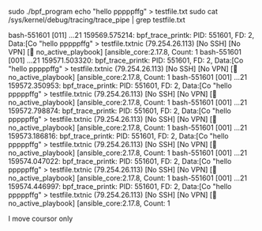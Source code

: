 sudo ./bpf_program
echo "hello pppppffg" > testfile.txt
sudo cat /sys/kernel/debug/tracing/trace_pipe  | grep testfile.txt

  bash-551601  [011] ...21 159569.575214: bpf_trace_printk: PID: 551601, FD: 2, Data:[Co "hello pppppffg" > testfile.txtnic (79.254.26.113) [No SSH] [No VPN] [🔹 no_active_playbook] [ansible_core:2.17.8, Count: 1
            bash-551601  [001] ...21 159571.503320: bpf_trace_printk: PID: 551601, FD: 2, Data:[Co "hello pppppffg" > testfile.txtnic (79.254.26.113) [No SSH] [No VPN] [🔹 no_active_playbook] [ansible_core:2.17.8, Count: 1
            bash-551601  [001] ...21 159572.350953: bpf_trace_printk: PID: 551601, FD: 2, Data:[Co "hello pppppffg" > testfile.txtnic (79.254.26.113) [No SSH] [No VPN] [🔹 no_active_playbook] [ansible_core:2.17.8, Count: 1
            bash-551601  [001] ...21 159572.798874: bpf_trace_printk: PID: 551601, FD: 2, Data:[Co "hello pppppffg" > testfile.txtnic (79.254.26.113) [No SSH] [No VPN] [🔹 no_active_playbook] [ansible_core:2.17.8, Count: 1
            bash-551601  [001] ...21 159573.186816: bpf_trace_printk: PID: 551601, FD: 2, Data:[Co "hello pppppffg" > testfile.txtnic (79.254.26.113) [No SSH] [No VPN] [🔹 no_active_playbook] [ansible_core:2.17.8, Count: 1
            bash-551601  [001] ...21 159574.047022: bpf_trace_printk: PID: 551601, FD: 2, Data:[Co "hello pppppffg" > testfile.txtnic (79.254.26.113) [No SSH] [No VPN] [🔹 no_active_playbook] [ansible_core:2.17.8, Count: 1
            bash-551601  [001] ...21 159574.446997: bpf_trace_printk: PID: 551601, FD: 2, Data:[Co "hello pppppffg" > testfile.txtnic (79.254.26.113) [No SSH] [No VPN] [🔹 no_active_playbook] [ansible_core:2.17.8, Count: 1


I move coursor only